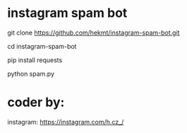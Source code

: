 # instagram spam bot


git clone https://github.com/hekmt/instagram-spam-bot.git

cd instagram-spam-bot

pip install requests

python spam.py

# coder by:
instagram: https://instagram.com/h.cz_/

